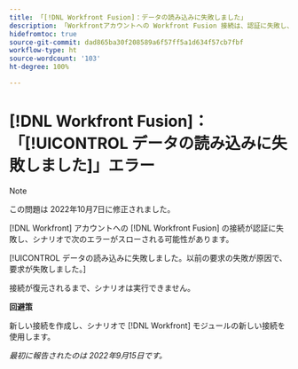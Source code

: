 ```yaml
---
title: 「[!DNL Workfront Fusion]：データの読み込みに失敗しました」
description: 「Workfrontアカウントへの Workfront Fusion 接続は、認証に失敗し、シナリオで「データの読み込みに失敗しました」エラーが発生する場合があります。」以前の要求の失敗が原因で、要求が失敗しました。」
hidefromtoc: true
source-git-commit: dad865ba30f208589a6f57ff5a1d634f57cb7fbf
workflow-type: ht
source-wordcount: '103'
ht-degree: 100%

---
```



# [!DNL Workfront Fusion]：「[!UICONTROL データの読み込みに失敗しました]」エラー

>[!NOTE]
>
>この問題は 2022年10月7日に修正されました。

[!DNL Workfront] アカウントへの [!DNL Workfront Fusion] の接続が認証に失敗し、シナリオで次のエラーがスローされる可能性があります。

[!UICONTROL データの読み込みに失敗しました。以前の要求の失敗が原因で、要求が失敗しました。]

接続が復元されるまで、シナリオは実行できません。

**回避策**

新しい接続を作成し、シナリオで [!DNL Workfront] モジュールの新しい接続を使用します。

_最初に報告されたのは 2022年9月15日です。_
